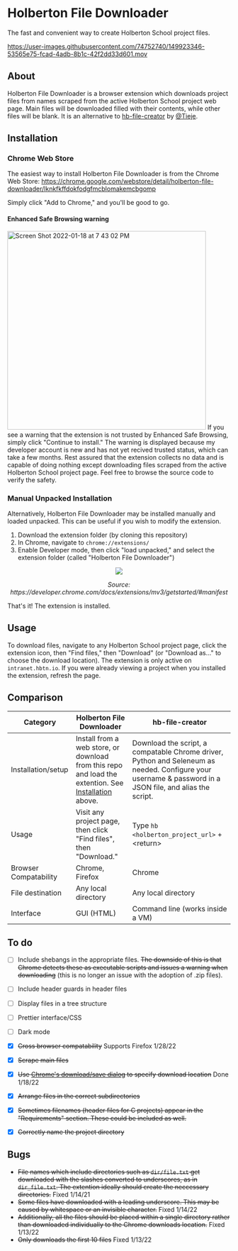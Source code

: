 # Holberton File Downloader
The fast and convenient way to create Holberton School project files.

https://user-images.githubusercontent.com/74752740/149923346-53565e75-fcad-4adb-8b1c-42f2dd33d601.mov

## About
Holberton File Downloader is a browser extension which downloads project files from names scraped from the active Holberton School project web page. Main files will be downloaded filled with their contents, while other files will be blank. It is an alternative to [hb-file-creator](https://github.com/tieje/hb-file-creator) by [@Tieje](https://github.com/tieje).

## Installation

### Chrome Web Store
The easiest way to install Holberton File Downloader is from the Chrome Web Store: https://chrome.google.com/webstore/detail/holberton-file-downloader/lknkfkffdokfodgfmcblomakemcbgomp

Simply click "Add to Chrome," and you'll be good to go.

#### Enhanced Safe Browsing warning
<img width="448" alt="Screen Shot 2022-01-18 at 7 43 02 PM" src="https://user-images.githubusercontent.com/74752740/150042101-2f2d0a15-762e-40e1-8f64-40deeed5f84b.png">
If you see a warning that the extension is not trusted by Enhanced Safe Browsing, simply click "Continue to install." The warning is displayed because my developer account is new and has not yet recived trusted status, which can take a few months. Rest assured that the extension collects no data and is capable of doing nothing except downloading files scraped from the active Holberton School project page. Feel free to browse the source code to verify the safety.


### Manual Unpacked Installation
Alternatively, Holberton File Downloader may be installed manually and loaded unpacked. This can be useful if you wish to modify the extension.

1) Download the extension folder (by cloning this repository)
2) In Chrome, navigate to `chrome://extensions/`
3) Enable Developer mode, then click "load unpacked," and select the extension folder (called "Holberton File Downloader")
<div align="center">
  <img src=https://wd.imgix.net/image/BhuKGJaIeLNPW9ehns59NfwqKxF2/vOu7iPbaapkALed96rzN.png>

  <p><em>Source: https://developer.chrome.com/docs/extensions/mv3/getstarted/#manifest</em></p>
</div>

That's it! The extension is installed.

## Usage

To download files, navigate to any Holberton School project page, click the extension icon, then "Find files," then "Download" (or "Download as..." to choose the download location). The extension is only active on `intranet.hbtn.io`.  If you were already viewing a project when you installed the extension, refresh the page.

## Comparison
| Category | Holberton File Downloader | hb-file-creator |
|---|---|---|
| Installation/setup | Install from a web store, or download from this repo and load the extention. See [Installation](#installation) above. | Download the script, a compatable Chrome driver, Python and Seleneum as needed. Configure your username & password in a JSON file, and alias the script. |
| Usage | Visit any project page, then click "Find files", then "Download." | Type `hb <holberton_project_url>` + <return\>|
| Browser Compatability | Chrome, Firefox | Chrome |
| File destination | Any local directory | Any local directory |
| Interface | GUI (HTML) | Command line (works inside a VM) |

## To do

- [ ] Include shebangs in the appropriate files. ~~The downside of this is that Chrome detects these as executable scripts and issues a warning when downloading~~ (this is no longer an issue with the adoption of .zip files).
- [ ] Include header guards in header files
- [ ] Display files in a tree structure
- [ ] Prettier interface/CSS
- [ ] Dark mode
- [x] ~~Cross browser compatability~~ Supports Firefox 1/28/22
- [x] ~~Scrape main files~~
- [x] ~~Use [Chrome's download/save dialog](https://developer.chrome.com/docs/extensions/reference/downloads/#method-download) to specify download location~~ Done 1/18/22
- [x] ~~Arrange files in the correct subdirectories~~
- [x] ~~Sometimes filenames (header files for C projects) appear in the "Requirements" section. These could be included as well.~~
- [x] ~~Correctly name the project directory~~


## Bugs
- ~~File names which include directories such as `dir/file.txt` get downloaded with the slashes converted to underscores, as in `dir_file.txt`. The extention ideally should create the neccessary directories.~~ Fixed 1/14/21
- ~~Some files have downloaded with a leading underscore. This may be caused by whitespace or an invisible character.~~ Fixed 1/14/22
- ~~Additionally, all the files should be placed within a single directory rather than downloaded individually to the Chrome downloads location.~~ Fixed 1/13/22
- ~~Only downloads the first 10 files~~ Fixed 1/13/22
